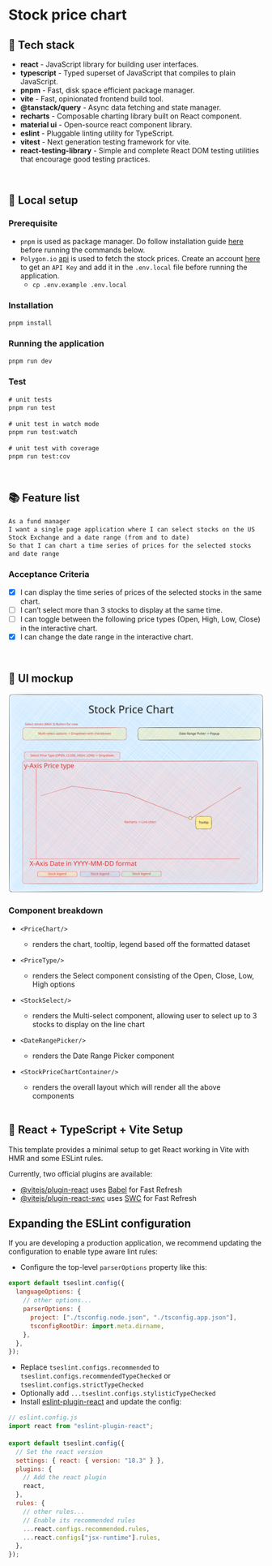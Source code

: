 # Stock price chart

## 🎉 Tech stack

- **react** - JavaScript library for building user interfaces.
- **typescript** - Typed superset of JavaScript that compiles to plain JavaScript.
- **pnpm** - Fast, disk space efficient package manager.
- **vite** - Fast, opinionated frontend build tool.
- **@tanstack/query** - Async data fetching and state manager.
- **recharts** - Composable charting library built on React component.
- **material ui** - Open-source react component library.
- **eslint** - Pluggable linting utility for TypeScript.
- **vitest** - Next generation testing framework for vite.
- **react-testing-library** - Simple and complete React DOM testing utilities that encourage good testing practices.

<br>

## 🤖 Local setup

### Prerequisite

- `pnpm` is used as package manager. Do follow installation guide [here](https://pnpm.io/installation) before running the commands below.
- `Polygon.io` [api](https://polygon.io/docs/stocks/getting-started) is used to fetch the stock prices. Create an account [here](https://polygon.io/dashboard/signup) to get an `API Key` and add it in the `.env.local` file before running the application.
  - `cp .env.example .env.local`

### Installation

```shell
pnpm install
```

### Running the application

```shell
pnpm run dev
```

### Test

```shell
# unit tests
pnpm run test

# unit test in watch mode
pnpm run test:watch

# unit test with coverage
pnpm run test:cov
```

<br>

## 📚 Feature list

```
As a fund manager
I want a single page application where I can select stocks on the US Stock Exchange and a date range (from and to date)
So that I can chart a time series of prices for the selected stocks and date range
```

### Acceptance Criteria

- [x] I can display the time series of prices of the selected stocks in the same chart.
- [ ] I can’t select more than 3 stocks to display at the same time.
- [ ] I can toggle between the following price types (Open, High, Low, Close) in the interactive chart.
- [x] I can change the date range in the interactive chart.

<br>

## 🎨 UI mockup

<img src="src/assets/ui-mock.svg" alt="UI mockup of interactive stock price chart" />

### Component breakdown

- `<PriceChart/>`
  - renders the chart, tooltip, legend based off the formatted dataset
- `<PriceType/>`
  - renders the Select component consisting of the Open, Close, Low, High options
- `<StockSelect/>`
  - renders the Multi-select component, allowing user to select up to 3 stocks to display on the line chart
- `<DateRangePicker/>`
  - renders the Date Range Picker component
- `<StockPriceChartContainer/>`

  - renders the overall layout which will render all the above components

  <br>

## 🚀 React + TypeScript + Vite Setup

This template provides a minimal setup to get React working in Vite with HMR and some ESLint rules.

Currently, two official plugins are available:

- [@vitejs/plugin-react](https://github.com/vitejs/vite-plugin-react/blob/main/packages/plugin-react/README.md) uses [Babel](https://babeljs.io/) for Fast Refresh
- [@vitejs/plugin-react-swc](https://github.com/vitejs/vite-plugin-react-swc) uses [SWC](https://swc.rs/) for Fast Refresh

## Expanding the ESLint configuration

If you are developing a production application, we recommend updating the configuration to enable type aware lint rules:

- Configure the top-level `parserOptions` property like this:

```js
export default tseslint.config({
  languageOptions: {
    // other options...
    parserOptions: {
      project: ["./tsconfig.node.json", "./tsconfig.app.json"],
      tsconfigRootDir: import.meta.dirname,
    },
  },
});
```

- Replace `tseslint.configs.recommended` to `tseslint.configs.recommendedTypeChecked` or `tseslint.configs.strictTypeChecked`
- Optionally add `...tseslint.configs.stylisticTypeChecked`
- Install [eslint-plugin-react](https://github.com/jsx-eslint/eslint-plugin-react) and update the config:

```js
// eslint.config.js
import react from "eslint-plugin-react";

export default tseslint.config({
  // Set the react version
  settings: { react: { version: "18.3" } },
  plugins: {
    // Add the react plugin
    react,
  },
  rules: {
    // other rules...
    // Enable its recommended rules
    ...react.configs.recommended.rules,
    ...react.configs["jsx-runtime"].rules,
  },
});
```
